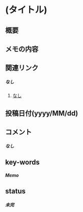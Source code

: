 # (タイトル)

## 概要

## メモの内容

## 関連リンク
##### なし
1. [なし]()

## 投稿日付(yyyy/MM/dd)

## コメント
##### なし

## key-words
##### Memo

## status
##### 未完
